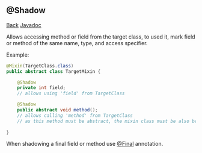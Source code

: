 ## @Shadow
[Back](mixins.md) [Javadoc](https://jenkins.liteloader.com/view/Other/job/Mixin/javadoc/org/spongepowered/asm/mixin/Shadow.html)

Allows accessing method or field from the target class, to used it, mark field or method of the same name, type, and access specifier.

Example:
```java
@Mixin(TargetClass.class)
public abstract class TargetMixin {

	@Shadow
	private int field; 
	// allows using 'field' from TargetClass

	@Shadow
	public abstract void method(); 
	// allows calling 'method' from TargetClass
	// as this method must be abstract, the mixin class must be also be abstract
	
}
```

When shadowing a final field or method use [@Final](final.md) annotation.
